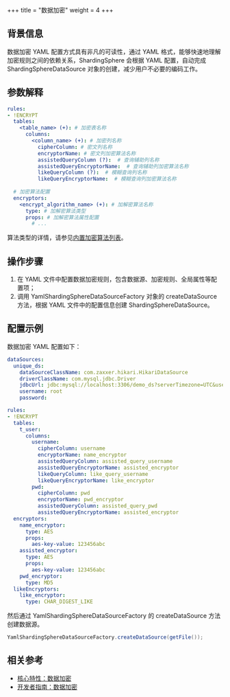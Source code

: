 +++
title = "数据加密"
weight = 4
+++

## 背景信息

数据加密 YAML 配置方式具有非凡的可读性，通过 YAML 格式，能够快速地理解加密规则之间的依赖关系，ShardingSphere 会根据 YAML 配置，自动完成 ShardingSphereDataSource 对象的创建，减少用户不必要的编码工作。

## 参数解释

```yaml
rules:
- !ENCRYPT
  tables:
    <table_name> (+): # 加密表名称
      columns:
        <column_name> (+): # 加密列名称
          cipherColumn: # 密文列名称
          encryptorName: # 密文列加密算法名称
          assistedQueryColumn (?):  # 查询辅助列名称
          assistedQueryEncryptorName:  # 查询辅助列加密算法名称
          likeQueryColumn (?):  # 模糊查询列名称
          likeQueryEncryptorName:  # 模糊查询列加密算法名称
    
  # 加密算法配置
  encryptors:
    <encrypt_algorithm_name> (+): # 加解密算法名称
      type: # 加解密算法类型
      props: # 加解密算法属性配置
        # ...
```

算法类型的详情，请参见[内置加密算法列表](/cn/user-manual/common-config/builtin-algorithm/encrypt)。

## 操作步骤

1. 在 YAML 文件中配置数据加密规则，包含数据源、加密规则、全局属性等配置项；
2. 调用 YamlShardingSphereDataSourceFactory 对象的 createDataSource 方法，根据 YAML 文件中的配置信息创建 ShardingSphereDataSource。

## 配置示例

数据加密 YAML 配置如下：

```yaml
dataSources:
  unique_ds:
    dataSourceClassName: com.zaxxer.hikari.HikariDataSource
    driverClassName: com.mysql.jdbc.Driver
    jdbcUrl: jdbc:mysql://localhost:3306/demo_ds?serverTimezone=UTC&useSSL=false&useUnicode=true&characterEncoding=UTF-8
    username: root
    password:

rules:
- !ENCRYPT
  tables:
    t_user:
      columns:
        username:
          cipherColumn: username
          encryptorName: name_encryptor
          assistedQueryColumn: assisted_query_username
          assistedQueryEncryptorName: assisted_encryptor
          likeQueryColumn: like_query_username
          likeQueryEncryptorName: like_encryptor
        pwd:
          cipherColumn: pwd
          encryptorName: pwd_encryptor
          assistedQueryColumn: assisted_query_pwd
          assistedQueryEncryptorName: assisted_encryptor
  encryptors:
    name_encryptor:
      type: AES
      props:
        aes-key-value: 123456abc
    assisted_encryptor:
      type: AES
      props:
        aes-key-value: 123456abc
    pwd_encryptor:
      type: MD5
  likeEncryptors:
    like_encryptor:
      type: CHAR_DIGEST_LIKE
```

然后通过 YamlShardingSphereDataSourceFactory 的 createDataSource 方法创建数据源。

```java
YamlShardingSphereDataSourceFactory.createDataSource(getFile());
```

## 相关参考

- [核心特性：数据加密](/cn/features/encrypt/)
- [开发者指南：数据加密](/cn/dev-manual/encrypt/)
